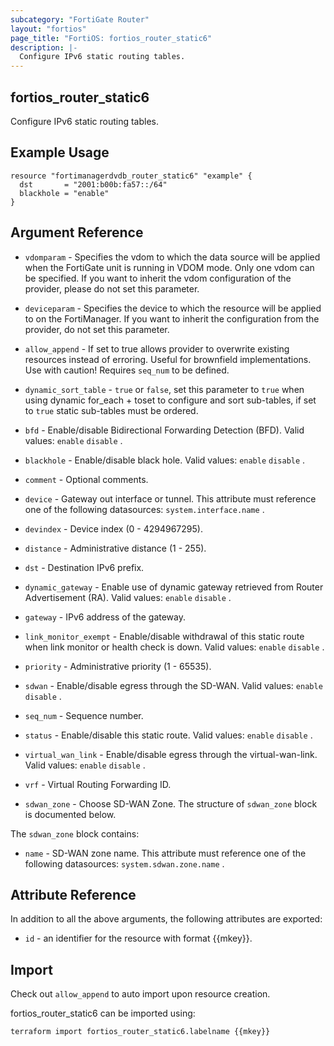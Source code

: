 ```yaml
---
subcategory: "FortiGate Router"
layout: "fortios"
page_title: "FortiOS: fortios_router_static6"
description: |-
  Configure IPv6 static routing tables.
---
```


## fortios_router_static6
Configure IPv6 static routing tables.

## Example Usage

```hcl
resource "fortimanagerdvdb_router_static6" "example" {
  dst       = "2001:b00b:fa57::/64"
  blackhole = "enable"
}
```

## Argument Reference
* `vdomparam` - Specifies the vdom to which the data source will be applied when the FortiGate unit is running in VDOM mode. Only one vdom can be specified. If you want to inherit the vdom configuration of the provider, please do not set this parameter.
* `deviceparam` - Specifies the device to which the resource will be applied to on the FortiManager. If you want to inherit the configuration from the provider, do not set this parameter.
* `allow_append` - If set to true allows provider to overwrite existing resources instead of erroring. Useful for brownfield implementations. Use with caution! Requires `seq_num` to be defined.
* `dynamic_sort_table` - `true` or `false`, set this parameter to `true` when using dynamic for_each + toset to configure and sort sub-tables, if set to `true` static sub-tables must be ordered.

* `bfd` - Enable/disable Bidirectional Forwarding Detection (BFD). Valid values: `enable` `disable` .
* `blackhole` - Enable/disable black hole. Valid values: `enable` `disable` .
* `comment` - Optional comments.
* `device` - Gateway out interface or tunnel. This attribute must reference one of the following datasources: `system.interface.name` .
* `devindex` - Device index (0 - 4294967295).
* `distance` - Administrative distance (1 - 255).
* `dst` - Destination IPv6 prefix.
* `dynamic_gateway` - Enable use of dynamic gateway retrieved from Router Advertisement (RA). Valid values: `enable` `disable` .
* `gateway` - IPv6 address of the gateway.
* `link_monitor_exempt` - Enable/disable withdrawal of this static route when link monitor or health check is down. Valid values: `enable` `disable` .
* `priority` - Administrative priority (1 - 65535).
* `sdwan` - Enable/disable egress through the SD-WAN. Valid values: `enable` `disable` .
* `seq_num` - Sequence number.
* `status` - Enable/disable this static route. Valid values: `enable` `disable` .
* `virtual_wan_link` - Enable/disable egress through the virtual-wan-link. Valid values: `enable` `disable` .
* `vrf` - Virtual Routing Forwarding ID.
* `sdwan_zone` - Choose SD-WAN Zone. The structure of `sdwan_zone` block is documented below.

The `sdwan_zone` block contains:

* `name` - SD-WAN zone name. This attribute must reference one of the following datasources: `system.sdwan.zone.name` .

## Attribute Reference

In addition to all the above arguments, the following attributes are exported:
* `id` - an identifier for the resource with format {{mkey}}.

## Import

Check out `allow_append` to auto import upon resource creation.

fortios_router_static6 can be imported using:
```sh
terraform import fortios_router_static6.labelname {{mkey}}
```
